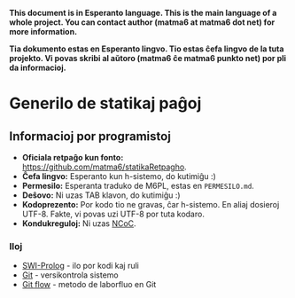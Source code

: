 **This document is in Esperanto language. This is the main language of a whole project. You can contact author (matma6 at matma6 dot net) for more information.**

**Tia dokumento estas en Esperanto lingvo. Tio estas ĉefa lingvo de la tuta projekto. Vi povas skribi al aŭtoro (matma6 ĉe matma6 punkto net) por pli da informacioj.**

Generilo de statikaj paĝoj
==========================

Informacioj por programistoj
----------------------------

- **Oficiala retpaĝo kun fonto:** https://github.com/matma6/statikaRetpagho.
- **Ĉefa lingvo:** Esperanto kun h-sistemo, do kutimiĝu :)
- **Permesilo:** Esperanta traduko de M6PL, estas en `PERMESILO.md`.
- **Deŝovo:** Ni uzas TAB klavon, do kutimiĝu :)
- **Kodoprezento:** Por kodo tio ne gravas, ĉar h-sistemo. En aliaj dosieroj UTF-8. Fakte, vi povas uzi UTF-8 por tuta kodaro.
- **Kondukreguloj:** Ni uzas [NCoC](https://github.com/domgetter/NCoC).

### Iloj
- [SWI-Prolog](http://www.swi-prolog.org/) - ilo por kodi kaj ruli
- [Git](https://git-scm.com/) - versikontrola sistemo
- [Git flow](http://nvie.com/posts/a-successful-git-branching-model/) - metodo de laborfluo en Git
